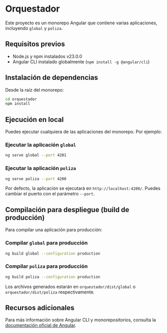 # Orquestador

Este proyecto es un monorepo Angular que contiene varias aplicaciones, incluyendo `global` y `poliza`.

## Requisitos previos

- Node.js y npm instalados v23.0.0
- Angular CLI instalado globalmente (`npm install -g @angular/cli`)

## Instalación de dependencias

Desde la raíz del monorepo:

```bash
cd orquestador
npm install
```

## Ejecución en local

Puedes ejecutar cualquiera de las aplicaciones del monorepo. Por ejemplo:

### Ejecutar la aplicación `global`

```bash
ng serve global --port 4201
```

### Ejecutar la aplicación `poliza`

```bash
ng serve poliza --port 4200
```

Por defecto, la aplicación se ejecutará en `http://localhost:4200/`. Puedes cambiar el puerto con el parámetro `--port`.

## Compilación para despliegue (build de producción)

Para compilar una aplicación para producción:

### Compilar `global` para producción

```bash
ng build global --configuration production
```

### Compilar `poliza` para producción

```bash
ng build poliza --configuration production
```

Los archivos generados estarán en `orquestador/dist/global` o `orquestador/dist/poliza` respectivamente.

## Recursos adicionales

Para más información sobre Angular CLI y monorepositorios, consulta la [documentación oficial de Angular](https://angular.dev/tools/cli).

